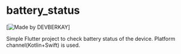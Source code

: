 # battery_status
[![Made by DEVBERKAY](https://img.shields.io/endpoint?url=https://pasteboard.co/VwjWfcyXt8bC.png)]


Simple Flutter project to check battery status of the device. Platform channel(Kotlin+Swift) is used.
